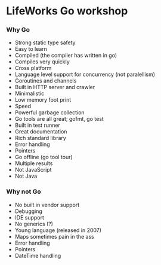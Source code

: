 # LifeWorks Go workshop

### Why Go
- Strong static type safety
- Easy to learn
- Compiled (the compiler has written in go)
- Compiles very quickly
- Cross platform
- Language level support for concurrency (not paralellism)
- Goroutines and channels
- Built in HTTP server and crawler
- Minimalistic
- Low memory foot print
- Speed
- Powerful garbage collection
- Go tools are all great; gofmt, go test
- Built in test runner
- Great documentation
- Rich standard library
- Error handling
- Pointers
- Go offline (go tool tour)
- Multiple results
- Not JavaScript
- Not Java

### Why not Go
- No built in vendor support
- Debugging
- IDE support
- No generics (?)
- Young language (released in 2007)
- Maps sometimes pain in the ass
- Error handling
- Pointers
- DateTime handling
